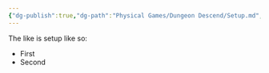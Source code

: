 ```yaml
---
{"dg-publish":true,"dg-path":"Physical Games/Dungeon Descend/Setup.md","permalink":"/physical-games/dungeon-descend/setup/"}
---
```


The like is setup like so:
- First
- Second